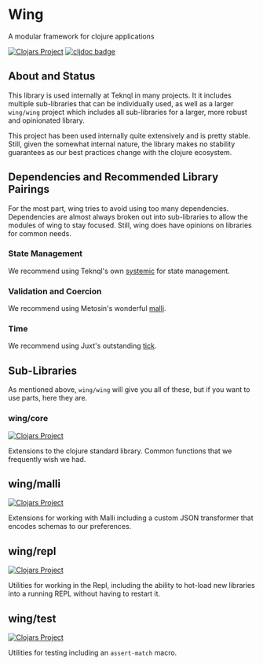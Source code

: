 # Wing
A modular framework for clojure applications

[![Clojars Project](https://img.shields.io/clojars/v/wing/wing.svg)](https://clojars.org/wing/wing)
[![cljdoc badge](https://cljdoc.org/badge/wing/wing)](https://cljdoc.org/d/wing/wing/CURRENT)

## About and Status

This library is used internally at Teknql in many projects. It it includes multiple sub-libraries
that can be individually used, as well as a larger `wing/wing` project which includes all
sub-libraries for a larger, more robust and opinionated library.

This project has been used internally quite extensively and is pretty stable. Still, given the
somewhat internal nature, the library makes no stability guarantees as our best practices change
with the clojure ecosystem.

## Dependencies and Recommended Library Pairings

For the most part, wing tries to avoid using too many dependencies. Dependencies are almost
always broken out into sub-libraries to allow the modules of wing to stay focused. Still, wing
does have opinions on libraries for common needs.

### State Management

We recommend using Teknql's own [systemic](https://github.com/teknql/systemic) for state management.

### Validation and Coercion

We recommend using Metosin's wonderful [malli](https://github.com/metosin/malli).

### Time

We recommend using Juxt's outstanding [tick](https://github.com/juxt/tick).

## Sub-Libraries

As mentioned above, `wing/wing` will give you all of these, but if you want to use parts, here they
are.

### wing/core

[![Clojars Project](https://img.shields.io/clojars/v/wing/core.svg)](https://clojars.org/wing/core)

Extensions to the clojure standard library. Common functions that we frequently wish we had.

## wing/malli
[![Clojars Project](https://img.shields.io/clojars/v/wing/malli.svg)](https://clojars.org/wing/malli)

Extensions for working with Malli including a custom JSON transformer that encodes schemas to our
preferences.

## wing/repl
[![Clojars Project](https://img.shields.io/clojars/v/wing/repl.svg)](https://clojars.org/wing/repl)

Utilities for working in the Repl, including the ability to hot-load new libraries into a running
REPL without having to restart it.

## wing/test

[![Clojars Project](https://img.shields.io/clojars/v/wing/test.svg)](https://clojars.org/wing/test)

Utilities for testing including an `assert-match` macro.
